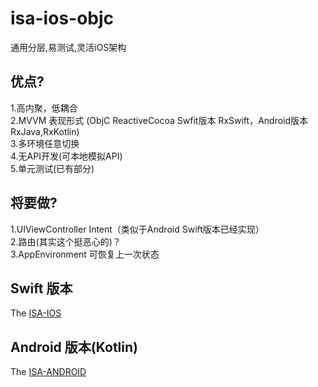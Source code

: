 # isa-ios-objc

通用分层,易测试,灵活iOS架构

## 优点?
1.高内聚，低耦合  
2.MVVM 表现形式 (ObjC ReactiveCocoa Swfit版本 RxSwift，Android版本 RxJava,RxKotlin)  
3.多环境任意切换  
4.无API开发(可本地模拟API)  
5.单元测试(已有部分) 

## 将要做?
1.UIViewController Intent（类似于Android Swift版本已经实现）  
2.路由(其实这个挺恶心的)？  
3.AppEnvironment 可恢复上一次状态 
       

## Swift 版本
The [ISA-IOS](https://github.com/Yamazhiki/isa-ios)

## Android 版本(Kotlin)
The [ISA-ANDROID](https://github.com/Yamazhiki/isa-android)
